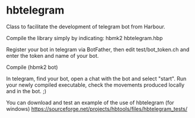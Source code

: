 # hbtelegram
Class to facilitate the development of telegram bot from Harbour.

Compile the library simply by indicating: 
hbmk2 hbtelegram.hbp

Register your bot in telegram via BotFather, then edit test/bot_token.ch and enter the token and name of your bot.

Compile (hbmk2 bot)

In telegram, find your bot, open a chat with the bot and select "start". Run your newly compiled executable, check the movements produced locally and in the bot. ;)

You can download and test an example of the use of hbtelegram (for windows) https://sourceforge.net/projects/hbtools/files/hbtelegram_tests/

